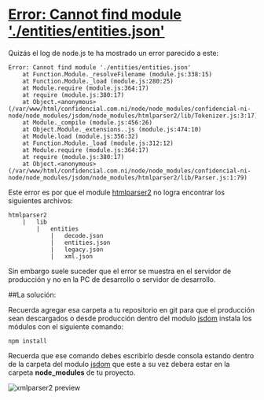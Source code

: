 [Error: Cannot find module './entities/entities.json'](/articulo/error-cannot-find-module-entities-entities-json)
=================================================================================================================

Quizás el log de node.js te ha mostrado un error parecido a este:


    Error: Cannot find module './entities/entities.json'
        at Function.Module._resolveFilename (module.js:338:15)
        at Function.Module._load (module.js:280:25)
        at Module.require (module.js:364:17)
        at require (module.js:380:17)
        at Object.<anonymous> (/var/www/html/confidencial.com.ni/node/node_modules/confidencial-ni-node/node_modules/jsdom/node_modules/htmlparser2/lib/Tokenizer.js:3:17)
        at Module._compile (module.js:456:26)
        at Object.Module._extensions..js (module.js:474:10)
        at Module.load (module.js:356:32)
        at Function.Module._load (module.js:312:12)
        at Module.require (module.js:364:17)
        at require (module.js:380:17)
        at Object.<anonymous> (/var/www/html/confidencial.com.ni/node/node_modules/confidencial-ni-node/node_modules/jsdom/node_modules/htmlparser2/lib/Parser.js:1:79)


Este error es por que el module [htmlparser2](https://npmjs.org/package/htmlparser2) no logra encontrar los siguientes archivos:

    htmlparser2
        |   lib
            |   entities
                |   decode.json
                |   entities.json
                |   legacy.json
                |   xml.json

Sin embargo suele suceder que el error se muestra en el servidor de producción y no en la PC de desarrollo o servidor de desarrollo.

##La solución:

Recuerda agregar esa carpeta a tu repositorio en git para que el producción sean descargados o desde producción dentro del modulo [jsdom](https://npmjs.org/package/jsdom) instala los módulos con el siguiente comando:

    npm install

Recuerda que ese comando debes escribirlo desde consola estando dentro de la carpeta del modulo [jsdom](https://npmjs.org/package/jsdom) que este a su vez debera estar en la carpeta **node_modules** de tu proyecto.

![xmlparser2 preview](http://i.imgur.com/ldPcD3a.png)


                